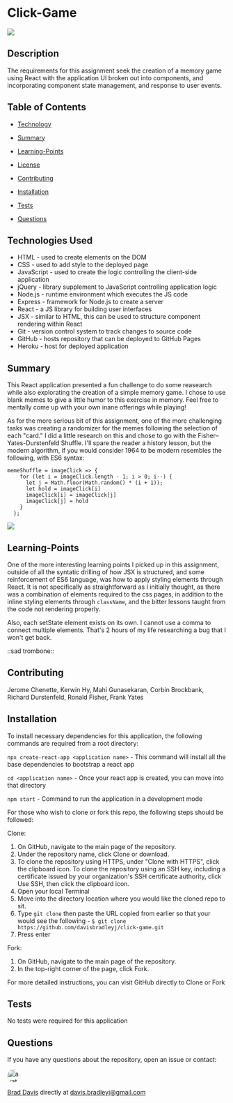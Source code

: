 # Click-Game

[<img src="https://img.shields.io/badge/License-MIT-blue.svg">](https://opensource.org/licenses/MIT) 

## Description

The requirements for this assignment seek the creation of a memory game using React with the application UI broken out into components, and incorporating component state management, and response to user events.


## Table of Contents

  * [Technology](#Technology)

  * [Summary](#Summary)

  * [Learning-Points](#Learning-Points)
  
  * [License](#License)
  
  * [Contributing](#Contributing)
  
  * [Installation](#Installation)
  
  * [Tests](#Tests)
  
  * [Questions](#Questions)

## Technologies Used
- HTML - used to create elements on the DOM
- CSS - used to add style to the deployed page
- JavaScript - used to create the logic controlling the client-side application
- jQuery - library supplement to JavaScript controlling application logic
- Node.js - runtime environment which executes the JS code
- Express - framework for Node.js to create a server
- React - a JS library for building user interfaces
- JSX - similar to HTML, this can be used to structure component rendering within React
- Git - version control system to track changes to source code
- GitHub - hosts repository that can be deployed to GitHub Pages
- Heroku - host for deployed application

## Summary

This React application presented a fun challenge to do some reasearch while also explorating the creation of a simple memory game.  I chose to use blank memes to give a little humor to this exercise in memory.  Feel free to mentally come up with your own inane offerings while playing!

As for the more serious bit of this assignment, one of the more challenging tasks was creating a randomizer for the memes following the selection of each "card."  I did a little research on this and chose to go with the Fisher–Yates-Durstenfeld Shuffle.  I'll spare the reader a history lesson, but the modern algorithm, if you would consider 1964 to be modern resembles the following, with ES6 syntax:

```  
memeShuffle = imageClick => {
    for (let i = imageClick.length - 1; i > 0; i--) {
      let j = Math.floor(Math.random() * (i + 1));
      let hold = imageClick[i]
      imageClick[i] = imageClick[j]
      imageClick[j] = hold
    }
  };
```

<img src="https://github.com/davisbradleyj/Click-Game/blob/master/public/click-game.gif">

## Learning-Points

One of the more interesting learning points I picked up in this assignment, outside of all the syntatic drilling of how JSX is structured, and some reinforcement of ES6 language, was how to apply styling elements through React.  It is not specifically as straightforward as I initially thought, as there was a combination of elements required to the css pages, in addition to the inline styling elements through `className`, and the bitter lessons taught from the code not rendering properly.

Also, each setState element exists on its own.  I cannot use a comma to connect multiple elements.  That's 2 hours of my life researching a bug that I won't get back. 

::sad trombone::

## Contributing

Jerome Chenette, Kerwin Hy, Mahi Gunasekaran, Corbin Brockbank, Richard Durstenfeld, Ronald Fisher, Frank Yates

## Installation

To install necessary dependencies for this application, the following commands are required from a root directory:

`npx create-react-app <application name>` - This command will install all the base dependencies to bootstrap a react app

`cd <application name>` - Once your react app is created, you can move into that directory

`npm start` - Command to run the application in a development mode

For those who wish to clone or fork this repo, the following steps should be followed:

Clone:
1) On GitHub, navigate to the main page of the repository.
2) Under the repository name, click Clone or download.
3) To clone the repository using HTTPS, under "Clone with HTTPS", click the clipboard icon. To clone the repository using an SSH key, including a certificate issued by your organization's SSH certificate authority, click Use SSH, then click the clipboard icon.
4) Open your local Terminal
5) Move into the directory location where you would like the cloned repo to sit.
6) Type `git clone` then paste the URL copied from earlier so that your would see the following - `$ git clone https://github.com/davisbradleyj/click-game.git`
7) Press enter

Fork:
1) On GitHub, navigate to the main page of the repository.
2) In the top-right corner of the page, click Fork.

For more detailed instructions, you can visit GitHub directly to <a herf="https://help.github.com/en/github/creating-cloning-and-archiving-repositories/cloning-a-repository">Clone</a> or <a herf="https://help.github.com/en/github/getting-started-with-github/fork-a-repo">Fork</a>

## Tests

No tests were required for this application

## Questions

If you have any questions about the repository, open an issue or contact:

<img src="https://avatars3.githubusercontent.com/u/61176147?v=4" alt="avatar" style="border-radius: 16px" width="30">

[Brad Davis](https://github.com/davisbradleyj) directly at davis.bradleyj@gmail.com